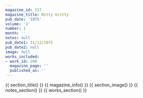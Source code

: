 ```yaml
---
magazine_id: 317
magazine_title: Nitty Gritty
pub_date: '1975'
volume: '1'
number: 1
month: ''
notes: null
pub_date1: 31/12/1975
pub_date2: null
image: null
works_included:
- work_id: 200
  magazine_page: ''
  published_as: ''
---
```


{{ section_title() }}
{{ magazine_info() }}
{{ section_image() }}
{{ notes_section() }}
{{ works_section() }}
